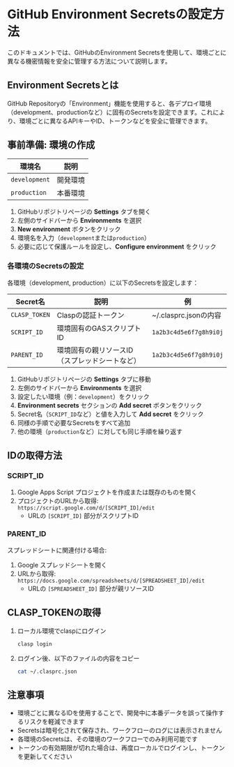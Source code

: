 # GitHub Environment Secretsの設定方法

このドキュメントでは、GitHubのEnvironment Secretsを使用して、環境ごとに異なる機密情報を安全に管理する方法について説明します。

## Environment Secretsとは

GitHub Repositoryの「Environment」機能を使用すると、各デプロイ環境（development、productionなど）に固有のSecretsを設定できます。これにより、環境ごとに異なるAPIキーやID、トークンなどを安全に管理できます。

## 事前準備: 環境の作成

|    環境名     |   説明   |
| ------------- | -------- |
| `development` | 開発環境 |
| `production`  | 本番環境 |

1. GitHubリポジトリページの **Settings** タブを開く
2. 左側のサイドバーから **Environments** を選択
3. **New environment** ボタンをクリック
4. 環境名を入力（`development`または`production`）
5. 必要に応じて保護ルールを設定し、**Configure environment** をクリック

### 各環境のSecretsの設定

各環境（development, production）に以下のSecretsを設定します：

|   Secret名    |                      説明                      |           例           |
| ------------- | ---------------------------------------------- | ---------------------- |
| `CLASP_TOKEN` | Claspの認証トークン                            | ~/.clasprc.jsonの内容  |
| `SCRIPT_ID`   | 環境固有のGASスクリプトID                      | `1a2b3c4d5e6f7g8h9i0j` |
| `PARENT_ID`   | 環境固有の親リソースID（スプレッドシートなど） | `1a2b3c4d5e6f7g8h9i0j` |

1. GitHubリポジトリページの **Settings** タブに移動
2. 左側のサイドバーから **Environments** を選択
3. 設定したい環境（例：`development`）をクリック
4. **Environment secrets** セクションの **Add secret** ボタンをクリック
5. Secret名（`SCRIPT_ID`など）と値を入力して **Add secret** をクリック
6. 同様の手順で必要なSecretsをすべて追加
7. 他の環境（`production`など）に対しても同じ手順を繰り返す

## IDの取得方法

### SCRIPT_ID

1. Google Apps Script プロジェクトを作成または既存のものを開く
2. プロジェクトのURLから取得: `https://script.google.com/d/[SCRIPT_ID]/edit`
   - URLの `[SCRIPT_ID]` 部分がスクリプトID

### PARENT_ID

スプレッドシートに関連付ける場合:
1. Google スプレッドシートを開く
2. URLから取得: `https://docs.google.com/spreadsheets/d/[SPREADSHEET_ID]/edit`
   - URLの `[SPREADSHEET_ID]` 部分が親リソースID

## CLASP_TOKENの取得

1. ローカル環境でclaspにログイン
   ```bash
   clasp login
   ```

2. ログイン後、以下のファイルの内容をコピー
   ```bash
   cat ~/.clasprc.json
   ```

## 注意事項

- 環境ごとに異なるIDを使用することで、開発中に本番データを誤って操作するリスクを軽減できます
- Secretsは暗号化されて保存され、ワークフローのログには表示されません
- 各環境のSecretsは、その環境のワークフローでのみ利用可能です
- トークンの有効期限が切れた場合は、再度ローカルでログインし、トークンを更新してください
